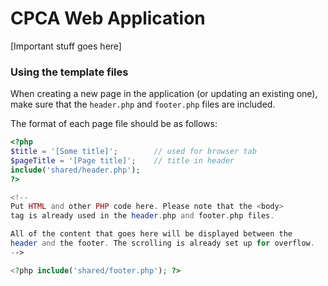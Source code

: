 # CPCA Web Application

[Important stuff goes here]

### Using the template files

When creating a new page in the application (or updating an existing one),
make sure that the `header.php` and `footer.php` files are included.

The format of each page file should be as follows:

```php
<?php
$title = '[Some title]';        // used for browser tab
$pageTitle = '[Page title]';    // title in header
include('shared/header.php');
?>

<!--
Put HTML and other PHP code here. Please note that the <body>
tag is already used in the header.php and footer.php files.

All of the content that goes here will be displayed between the
header and the footer. The scrolling is already set up for overflow.
-->

<?php include('shared/footer.php'); ?>
```
